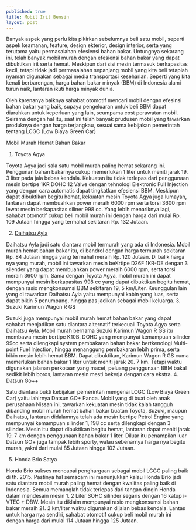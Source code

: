 ```yaml
---
published: true
title: Mobil Irit Bensin 
layout: post
---
```

Banyak aspek yang perlu kita pikirkan sebelumnya beli satu mobil, seperti aspek keamanan, feature, design ekterior, design interior, serta yang terutama yaitu permasalahan efesiensi bahan bakar. Untungnya sekarang ini, telah banyak mobil murah dengan efesiensi bahan bakar yang dapat dibuktikan irit serta hemat. Meskipun dari sisi mesin termasuk berkapasitas kecil, tetapi tidak jadi permasalahan sepanjang mobil yang kita beli tetaplah nyaman digunakan sebagai media transportasi keseharian. Seperti yang kita kenali berbarengan, harga bahan bakar minyak (BBM) di Indonesia alami turun naik, lantaran ikuti harga minyak dunia.

Oleh karenanya baiknya sahabat otomotif mencari mobil dengan efesinsi bahan bakar yang baik, supaya pengeluaran untuk beli BBM dapat diarahkan untuk keperluan yang lain, seumpama cost perawatan mobil. Seirama dengan hal itu, saat ini telah banyak prudusen mobil yang tawarkan produknya dengan harga terjangkau, sesuai sama kebijakan pemerintah tentang LCGC (Low Biaya Green Car)

Mobil Murah Hemat Bahan Bakar
1. Toyota Agya

Toyota Agya jadi sala satu mobil murah paling hemat sekarang ini. Penggunan bahan bakarnya cukup memerlukan 1 liter untuk meniti jarak 19. 3 liter pada jala bebas kendala. Kekuatan itu tidak terlepas dari penggunaan mesin bertipe 1KR DOHC 12 Valve dengan tehnologi Elektronic Full Injection yang dengan cara automatis dapat tingkatkan efesiensi BBM. Meskipun dapat dibuktikan begitu hemat, kekuatan mesin Toyota Agya juga lumayan, lantaran dapat membuahkan power meraih 6000 rpm serta torsi 3600 rpm lewat mesin berkapasitas siliner 998 cc. Yang lebih menariknya lagi, sahabat otomotif cukup beli mobil murah ini dengan harga dari mulai Rp. 109 Jutaan hingga yang termahal sekitaran Rp. 132 Jutaan.

2. <a href=" http://psnively.github.io/2016/08/08/deratan-mobil-terlaris-tahun-2016.html"> Daihatsu Ayla </a>

Daihatsu Ayla jadi satu diantara mobil termurah yang ada di Indonesia. Mobil murah hemat bahan bakar itu, di bandrol dengan harga termurah sekitaran Rp. 84 Jutaan hingga yang termahal meraih Rp. 120 Jutaan. Di balik harga nya yang murah, mobil ini tawarkan mesin beKrtipe D26F 1KR-DE dengan 3 silender yang dapat membuahkan power meraih 6000 rpm, serta torsi meraih 3600 rpm. Sama dengan Toyota Agya, mobil murah ini dapat mempunyai mesin berkapasitas 998 cc yang dapat dibuktikan begitu hemat, dengan rasio mengkonsumsi BBM sekitaran 19, 5 km/Liter. Keunggulan lain yang di tawarkan Daihatsu Ayla yaitu mempunyai kabin yang luas, serta dapat bikin 5 penumpang, hingga pas jadikan sebagai mobil keluarga.
3. Suzuki Karimun Wagon R GS



Suzuki juga mempunyai mobil murah hemat bahan bakar yang dapat sahabat menjadikan satu diantara alternatif terkecuali Toyota Agya serta Daihatsu Ayla. Mobil murah bernama Suzuki Karimun Wagon R GS itu membawa mesin bertipe K10B, DOHC yang mempunyai kemampuan silinder 99cc serta dilengkapi system pembakaran bahan bakar bertkenologi Multi-point Fuel Injection, hingga menanggung pembakaran lebih prima, serta bikin mesin lebih hemat BBM. Dapat dibuktikan, Karimun Wagon R GS cuma memerlukan bahan bakar 1 liter untuk meniti jarak 20. 7 km. Tetapi waktu digunakan jalanan perkotaan yang macet, peluang penggunaan BBM bakal sedikit lebih boros, lantaran mesin mesti bekerja dengan cara ekstra.
4. Datsun Go++

Satu diantara bukti kebijakan pemerintah mengenai LCGC (Low Biaya Green Car) yaitu lahirnya Datsun GO+ Panca. Mobil yang di buat oleh anak perusahaan Nissan ini, tawarkan kekuatan mesin tidak kalah tangguh dibanding mobil murah hemat bahan bakar buatan Toyota, Suzuki, maupun Daihatsu, lantaran didalamnya telah ada mesin bertipe Petrol Engine yang mempunyai kemampuan silinder 1, 198 cc serta dilengkapi dengan 3 silinder. Mesin itu dapat dibuktikan begitu hemat, lantaran dapat meniti jarak 19. 7 km dengan penggunaan bahan bakar 1 liter. Diluar itu penampilan luar Datsun GO+ juga tampak lebih sporty, walau sebenarnya harga nya begitu murah, yakni dari mulai 85 Jutaan hingga 102 Jutaan.

5. Honda Brio Satya

Honda Brio sukses mencapai penghargaan sebagai mobil LCGC paling baik di th. 2015. Pastinya hal semacam ini menunjukkan kalau Honda Brio jadi satu diantara mobil murah paling hemat dengan kwalitas paling baik di Indonesia. Semua memanglah tidak terlepas dari tangan dingin Honda dalam mendesain mesin 1. 2 Liter SOHC silinder segaris dengan 16 katup i-VTEC + DBW. Mesin itu diklaim mempunyai rasio mengkonsumsi bahan bakar meraih 21. 2 km/liter waktu digunakan dijalan bebas kendala. Lantas untuk harga nya sendiri, sahabat otomotif cukup beli mobil murah ini dengan harga dari mulai 114 Jutaan hingga 125 Jutaan.